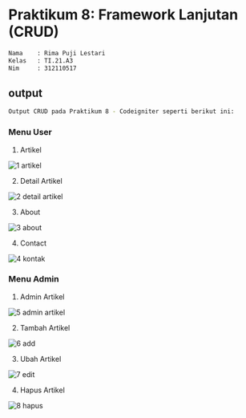 # Praktikum 8: Framework Lanjutan (CRUD)

```bash
Nama    : Rima Puji Lestari
Kelas   : TI.21.A3
Nim     : 312110517
```

## output

```bash
Output CRUD pada Praktikum 8 - Codeigniter seperti berikut ini:
```

### Menu User

1. Artikel

![1 artikel](https://github.com/rimapuji/praktikum8_pweb2/assets/118242692/5aa45db6-3052-48a2-8ba1-8d7760fe6c24)

2. Detail Artikel

![2 detail artikel](https://github.com/rimapuji/praktikum8_pweb2/assets/118242692/04b12799-4271-458a-a2ea-1b0b1237b4de)

3. About

![3 about](https://github.com/rimapuji/praktikum8_pweb2/assets/118242692/ca650281-8caa-4610-9c65-51bab704cb0a)

4. Contact

![4 kontak](https://github.com/rimapuji/praktikum8_pweb2/assets/118242692/aec26e45-6cba-4130-bf23-f2076e73f2a2)

### Menu Admin

1. Admin Artikel

![5 admin artikel](https://github.com/rimapuji/praktikum8_pweb2/assets/118242692/9740407f-d7fa-4778-808b-3a6d4ed63b3b)

2. Tambah Artikel

![6 add](https://github.com/rimapuji/praktikum8_pweb2/assets/118242692/2875e20a-195e-4aaf-9457-daa2f060b7d0)

3. Ubah Artikel

![7 edit](https://github.com/rimapuji/praktikum8_pweb2/assets/118242692/7f7f866f-3b83-4597-8207-40bf06720285)

4. Hapus Artikel

![8 hapus](https://github.com/rimapuji/praktikum8_pweb2/assets/118242692/e2eb91d8-b554-4269-a925-44f90e890479)
